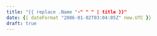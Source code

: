 ```yaml
---
title: "{{ replace .Name "-" " " | title }}"
date: {{ dateFormat "2006-01-02T03:04:05Z" now.UTC }}
draft: true
---
```


